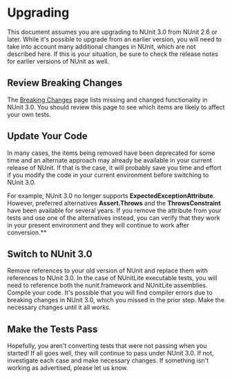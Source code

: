 # Upgrading

This document assumes you are upgrading to NUnit 3.0 from NUnit 2.6 or
later. While it's possible to upgrade from an earlier version, you will
need to take into account many additional changes in NUnit, which are not
described here. If this is your situation, be sure to check the release
notes for earlier versions of NUnit as well.

## Review Breaking Changes

The [Breaking Changes](xref:breakingchanges) page
lists missing and changed functionality in NUnit 3.0. You should review this
page to see which items are likely to affect your own tests.

## Update Your Code

In many cases, the items being removed have been deprecated for some time
and an alternate approach may already be available in your current release
of NUnit. If that is the case, it will probably save you time and effort if
you modify the code in your current environment before switching to NUnit 3.0.

For example, NUnit 3.0 no longer supports **ExpectedExceptionAttribute**.
However, preferred alternatives **Assert.Throws** and the **ThrowsConstraint**
have been available for several years. If you remove the attribute from your
tests and use one of the alternatives instead, you can verify that they work
in your present environment and they will continue to work after conversion.**

## Switch to NUnit 3.0

Remove references to your old version of NUnit and replace them with references
to NUnit 3.0. In the case of NUnitLite executable tests, you will need to reference
both the nunit.framework and NUnitLite assemblies. Compile your code. It's possible that you will find compiler errors due to breaking changes in NUnit 3.0, which you missed in the prior step. Make the necessary changes until it all works.

## Make the Tests Pass

Hopefully, you aren't converting tests that were not passing when you started!
If all goes well, they will continue to pass under NUnit 3.0. If not, investigate
each case and make necessary changes. If something isn't working as advertised,
please let us know.
